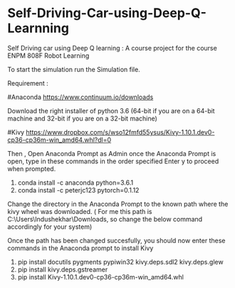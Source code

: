 # Self-Driving-Car-using-Deep-Q-Learnning
Self Driving car using Deep Q learning : A course project for the course ENPM 808F Robot Learning

To start the simulation run the Simulation file.

Requirement :

#Anaconda 
https://www.continuum.io/downloads

Download the right installer of python 3.6 (64-bit if you are on a 64-bit machine and 32-bit if you are on a 32-bit machine)

#Kivy
https://www.dropbox.com/s/wso12fmfd55ysus/Kivy-1.10.1.dev0-cp36-cp36m-win_amd64.whl?dl=0

Then , Open Anaconda Prompt as Admin
once the Anaconda Prompt is open, type in these commands in the order specified
Enter y to proceed when prompted.

1. conda install -c anaconda python=3.6.1
2. conda install -c peterjc123 pytorch=0.1.12

 Change the directory in the Anaconda Prompt to the known path where the kivy wheel was downloaded. ( For me this path is C:\Users\Indushekhar\Downloads, so change the below command accordingly for your system)
 
Once the path has been changed succesfully, you should now enter these commands in the Anaconda prompt to install Kivy

1. pip install docutils pygments pypiwin32 kivy.deps.sdl2 kivy.deps.glew
2. pip install kivy.deps.gstreamer
3. pip install Kivy-1.10.1.dev0-cp36-cp36m-win_amd64.whl
